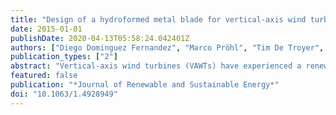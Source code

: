 ```yaml
---
title: "Design of a hydroformed metal blade for vertical-axis wind turbines"
date: 2015-01-01
publishDate: 2020-04-13T05:58:24.042401Z
authors: ["Diego Dominguez Fernandez", "Marco Pröhl", "Tim De Troyer", "Markus Werner", "Mark Runacres"]
publication_types: ["2"]
abstract: "Vertical-axis wind turbines (VAWTs) have experienced a renewed impulse during the last few years with important research efforts focused on them. This work explores whether the global profitability of VAWTs can be improved through improved manufacturing techniques. We studied how large-series production tech- niques from the sheet-metal industry can be used to create blades of H-type Darrieus turbines. Blade size and shape were determined via aerodynamic and structural analyses. The proposed solution is based on the use of hydroforming manufacturing techniques with metal sheets. Our estimations show that with the positive effects of a large-scale use and production (economies of scale), such metal blades have a 90% reduction potential in their production costs compared to fibre-reinforced ones for single turbines."
featured: false
publication: "*Journal of Renewable and Sustainable Energy*"
doi: "10.1063/1.4928949"
---
```


